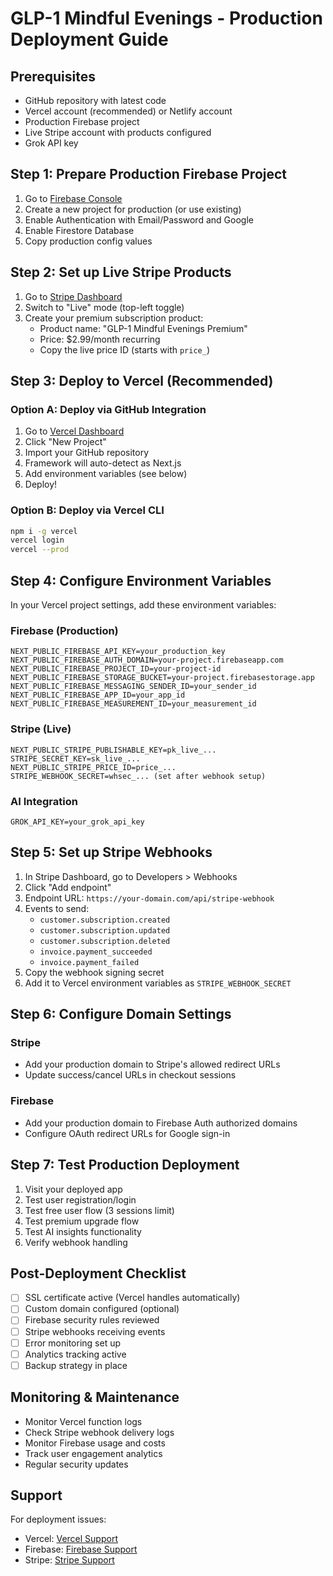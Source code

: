 # GLP-1 Mindful Evenings - Production Deployment Guide

## Prerequisites
- GitHub repository with latest code
- Vercel account (recommended) or Netlify account
- Production Firebase project
- Live Stripe account with products configured
- Grok API key

## Step 1: Prepare Production Firebase Project

1. Go to [Firebase Console](https://console.firebase.google.com/)
2. Create a new project for production (or use existing)
3. Enable Authentication with Email/Password and Google
4. Enable Firestore Database
5. Copy production config values

## Step 2: Set up Live Stripe Products

1. Go to [Stripe Dashboard](https://dashboard.stripe.com/)
2. Switch to "Live" mode (top-left toggle)
3. Create your premium subscription product:
   - Product name: "GLP-1 Mindful Evenings Premium"
   - Price: $2.99/month recurring
   - Copy the live price ID (starts with `price_`)

## Step 3: Deploy to Vercel (Recommended)

### Option A: Deploy via GitHub Integration
1. Go to [Vercel Dashboard](https://vercel.com/dashboard)
2. Click "New Project"
3. Import your GitHub repository
4. Framework will auto-detect as Next.js
5. Add environment variables (see below)
6. Deploy!

### Option B: Deploy via Vercel CLI
```bash
npm i -g vercel
vercel login
vercel --prod
```

## Step 4: Configure Environment Variables

In your Vercel project settings, add these environment variables:

### Firebase (Production)
```
NEXT_PUBLIC_FIREBASE_API_KEY=your_production_key
NEXT_PUBLIC_FIREBASE_AUTH_DOMAIN=your-project.firebaseapp.com
NEXT_PUBLIC_FIREBASE_PROJECT_ID=your-project-id
NEXT_PUBLIC_FIREBASE_STORAGE_BUCKET=your-project.firebasestorage.app
NEXT_PUBLIC_FIREBASE_MESSAGING_SENDER_ID=your_sender_id
NEXT_PUBLIC_FIREBASE_APP_ID=your_app_id
NEXT_PUBLIC_FIREBASE_MEASUREMENT_ID=your_measurement_id
```

### Stripe (Live)
```
NEXT_PUBLIC_STRIPE_PUBLISHABLE_KEY=pk_live_...
STRIPE_SECRET_KEY=sk_live_...
NEXT_PUBLIC_STRIPE_PRICE_ID=price_...
STRIPE_WEBHOOK_SECRET=whsec_... (set after webhook setup)
```

### AI Integration
```
GROK_API_KEY=your_grok_api_key
```

## Step 5: Set up Stripe Webhooks

1. In Stripe Dashboard, go to Developers > Webhooks
2. Click "Add endpoint"
3. Endpoint URL: `https://your-domain.com/api/stripe-webhook`
4. Events to send:
   - `customer.subscription.created`
   - `customer.subscription.updated`
   - `customer.subscription.deleted`
   - `invoice.payment_succeeded`
   - `invoice.payment_failed`
5. Copy the webhook signing secret
6. Add it to Vercel environment variables as `STRIPE_WEBHOOK_SECRET`

## Step 6: Configure Domain Settings

### Stripe
- Add your production domain to Stripe's allowed redirect URLs
- Update success/cancel URLs in checkout sessions

### Firebase
- Add your production domain to Firebase Auth authorized domains
- Configure OAuth redirect URLs for Google sign-in

## Step 7: Test Production Deployment

1. Visit your deployed app
2. Test user registration/login
3. Test free user flow (3 sessions limit)
4. Test premium upgrade flow
5. Test AI insights functionality
6. Verify webhook handling

## Post-Deployment Checklist

- [ ] SSL certificate active (Vercel handles automatically)
- [ ] Custom domain configured (optional)
- [ ] Firebase security rules reviewed
- [ ] Stripe webhooks receiving events
- [ ] Error monitoring set up
- [ ] Analytics tracking active
- [ ] Backup strategy in place

## Monitoring & Maintenance

- Monitor Vercel function logs
- Check Stripe webhook delivery logs
- Monitor Firebase usage and costs
- Track user engagement analytics
- Regular security updates

## Support

For deployment issues:
- Vercel: [Vercel Support](https://vercel.com/support)
- Firebase: [Firebase Support](https://firebase.google.com/support)
- Stripe: [Stripe Support](https://support.stripe.com/)